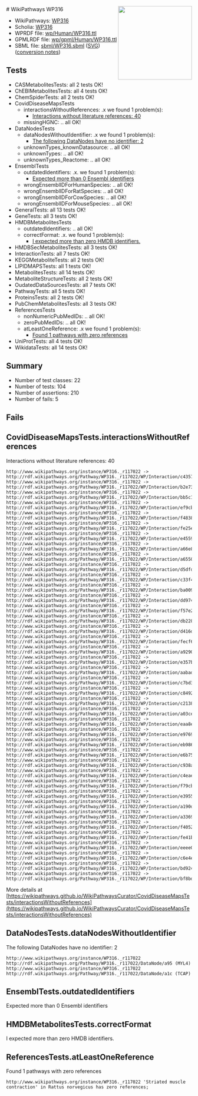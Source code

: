 <img style="float: right; width: 200px" src="../logo.png" />
# WikiPathways WP316

* WikiPathways: [WP316](https://identifiers.org/wikipathways:WP316)
* Scholia: [WP316](https://scholia.toolforge.org/wikipathways/WP316)
* WPRDF file: [wp/Human/WP316.ttl](../wp/Human/WP316.ttl)
* GPMLRDF file: [wp/gpml/Human/WP316.ttl](../wp/gpml/Human/WP316.ttl)
* SBML file: [sbml/WP316.sbml](../sbml/WP316.sbml) ([SVG](../sbml/WP316.svg)) ([conversion notes](../sbml/WP316.txt))

## Tests
* CASMetabolitesTests: all 2 tests OK!
* ChEBIMetabolitesTests: all 4 tests OK!
* ChemSpiderTests: all 2 tests OK!
* CovidDiseaseMapsTests
    * interactionsWithoutReferences: .x we found 1 problem(s):
        * [Interactions without literature references: 40](#9701cd3e)
    * missingHGNC: .. all OK!
* DataNodesTests
    * dataNodesWithoutIdentifier: .x we found 1 problem(s):
        * [The following DataNodes have no identifier: 2](#d2d32fa1)
    * unknownTypes_knownDatasource: .. all OK!
    * unknownTypes: .. all OK!
    * unknownTypes_Reactome: .. all OK!
* EnsemblTests
    * outdatedIdentifiers: .x. we found 1 problem(s):
        * [Expected more than 0 Ensembl identifiers](#f44398b7)
    * wrongEnsemblIDForHumanSpecies: .. all OK!
    * wrongEnsemblIDForRatSpecies: .. all OK!
    * wrongEnsemblIDForCowSpecies: .. all OK!
    * wrongEnsemblIDForMouseSpecies: .. all OK!
* GeneralTests: all 13 tests OK!
* GeneTests: all 3 tests OK!
* HMDBMetabolitesTests
    * outdatedIdentifiers: .. all OK!
    * correctFormat: .x. we found 1 problem(s):
        * [I expected more than zero HMDB identifiers.](#ad154c1e)
* HMDBSecMetabolitesTests: all 3 tests OK!
* InteractionTests: all 7 tests OK!
* KEGGMetaboliteTests: all 2 tests OK!
* LIPIDMAPSTests: all 1 tests OK!
* MetabolitesTests: all 14 tests OK!
* MetaboliteStructureTests: all 2 tests OK!
* OudatedDataSourcesTests: all 7 tests OK!
* PathwayTests: all 5 tests OK!
* ProteinsTests: all 2 tests OK!
* PubChemMetabolitesTests: all 3 tests OK!
* ReferencesTests
    * nonNumericPubMedIDs: .. all OK!
    * zeroPubMedIDs: .. all OK!
    * atLeastOneReference: .x we found 1 problem(s):
        * [Found 1 pathways with zero references](#35eb778e)
* UniProtTests: all 4 tests OK!
* WikidataTests: all 14 tests OK!


## Summary

* Number of test classes: 22
* Number of tests: 104
* Number of assertions: 210
* Number of fails: 5

## Fails

<a name="9701cd3e" />

## CovidDiseaseMapsTests.interactionsWithoutReferences

Interactions without literature references: 40
```
http://www.wikipathways.org/instance/WP316._r117022 -> http://rdf.wikipathways.org/Pathway/WP316._r117022/WP/Interaction/c4357
http://www.wikipathways.org/instance/WP316._r117022 -> http://rdf.wikipathways.org/Pathway/WP316._r117022/WP/Interaction/b2e73
http://www.wikipathways.org/instance/WP316._r117022 -> http://rdf.wikipathways.org/Pathway/WP316._r117022/WP/Interaction/bb5c1
http://www.wikipathways.org/instance/WP316._r117022 -> http://rdf.wikipathways.org/Pathway/WP316._r117022/WP/Interaction/ef9cb
http://www.wikipathways.org/instance/WP316._r117022 -> http://rdf.wikipathways.org/Pathway/WP316._r117022/WP/Interaction/f4838
http://www.wikipathways.org/instance/WP316._r117022 -> http://rdf.wikipathways.org/Pathway/WP316._r117022/WP/Interaction/fe25e
http://www.wikipathways.org/instance/WP316._r117022 -> http://rdf.wikipathways.org/Pathway/WP316._r117022/WP/Interaction/e4559
http://www.wikipathways.org/instance/WP316._r117022 -> http://rdf.wikipathways.org/Pathway/WP316._r117022/WP/Interaction/a66e8
http://www.wikipathways.org/instance/WP316._r117022 -> http://rdf.wikipathways.org/Pathway/WP316._r117022/WP/Interaction/a6550
http://www.wikipathways.org/instance/WP316._r117022 -> http://rdf.wikipathways.org/Pathway/WP316._r117022/WP/Interaction/d5dfd
http://www.wikipathways.org/instance/WP316._r117022 -> http://rdf.wikipathways.org/Pathway/WP316._r117022/WP/Interaction/c33f4
http://www.wikipathways.org/instance/WP316._r117022 -> http://rdf.wikipathways.org/Pathway/WP316._r117022/WP/Interaction/ba009
http://www.wikipathways.org/instance/WP316._r117022 -> http://rdf.wikipathways.org/Pathway/WP316._r117022/WP/Interaction/dd974
http://www.wikipathways.org/instance/WP316._r117022 -> http://rdf.wikipathways.org/Pathway/WP316._r117022/WP/Interaction/f57e2
http://www.wikipathways.org/instance/WP316._r117022 -> http://rdf.wikipathways.org/Pathway/WP316._r117022/WP/Interaction/db228
http://www.wikipathways.org/instance/WP316._r117022 -> http://rdf.wikipathways.org/Pathway/WP316._r117022/WP/Interaction/d416d
http://www.wikipathways.org/instance/WP316._r117022 -> http://rdf.wikipathways.org/Pathway/WP316._r117022/WP/Interaction/fecf6
http://www.wikipathways.org/instance/WP316._r117022 -> http://rdf.wikipathways.org/Pathway/WP316._r117022/WP/Interaction/a9290
http://www.wikipathways.org/instance/WP316._r117022 -> http://rdf.wikipathways.org/Pathway/WP316._r117022/WP/Interaction/e357b
http://www.wikipathways.org/instance/WP316._r117022 -> http://rdf.wikipathways.org/Pathway/WP316._r117022/WP/Interaction/aabad
http://www.wikipathways.org/instance/WP316._r117022 -> http://rdf.wikipathways.org/Pathway/WP316._r117022/WP/Interaction/c7bd3
http://www.wikipathways.org/instance/WP316._r117022 -> http://rdf.wikipathways.org/Pathway/WP316._r117022/WP/Interaction/c8492
http://www.wikipathways.org/instance/WP316._r117022 -> http://rdf.wikipathways.org/Pathway/WP316._r117022/WP/Interaction/c2138
http://www.wikipathways.org/instance/WP316._r117022 -> http://rdf.wikipathways.org/Pathway/WP316._r117022/WP/Interaction/a03ce
http://www.wikipathways.org/instance/WP316._r117022 -> http://rdf.wikipathways.org/Pathway/WP316._r117022/WP/Interaction/eaa8e
http://www.wikipathways.org/instance/WP316._r117022 -> http://rdf.wikipathways.org/Pathway/WP316._r117022/WP/Interaction/e9769
http://www.wikipathways.org/instance/WP316._r117022 -> http://rdf.wikipathways.org/Pathway/WP316._r117022/WP/Interaction/eb986
http://www.wikipathways.org/instance/WP316._r117022 -> http://rdf.wikipathways.org/Pathway/WP316._r117022/WP/Interaction/e6b75
http://www.wikipathways.org/instance/WP316._r117022 -> http://rdf.wikipathways.org/Pathway/WP316._r117022/WP/Interaction/c938a
http://www.wikipathways.org/instance/WP316._r117022 -> http://rdf.wikipathways.org/Pathway/WP316._r117022/WP/Interaction/c4eae
http://www.wikipathways.org/instance/WP316._r117022 -> http://rdf.wikipathways.org/Pathway/WP316._r117022/WP/Interaction/f79cb
http://www.wikipathways.org/instance/WP316._r117022 -> http://rdf.wikipathways.org/Pathway/WP316._r117022/WP/Interaction/e3955
http://www.wikipathways.org/instance/WP316._r117022 -> http://rdf.wikipathways.org/Pathway/WP316._r117022/WP/Interaction/a190d
http://www.wikipathways.org/instance/WP316._r117022 -> http://rdf.wikipathways.org/Pathway/WP316._r117022/WP/Interaction/a3369
http://www.wikipathways.org/instance/WP316._r117022 -> http://rdf.wikipathways.org/Pathway/WP316._r117022/WP/Interaction/f4052
http://www.wikipathways.org/instance/WP316._r117022 -> http://rdf.wikipathways.org/Pathway/WP316._r117022/WP/Interaction/fe41b
http://www.wikipathways.org/instance/WP316._r117022 -> http://rdf.wikipathways.org/Pathway/WP316._r117022/WP/Interaction/eeee0
http://www.wikipathways.org/instance/WP316._r117022 -> http://rdf.wikipathways.org/Pathway/WP316._r117022/WP/Interaction/c6e4e
http://www.wikipathways.org/instance/WP316._r117022 -> http://rdf.wikipathways.org/Pathway/WP316._r117022/WP/Interaction/bd924
http://www.wikipathways.org/instance/WP316._r117022 -> http://rdf.wikipathways.org/Pathway/WP316._r117022/WP/Interaction/bf8bd
```

More details at [https://wikipathways.github.io/WikiPathwaysCurator/CovidDiseaseMapsTests/interactionsWithoutReferences](https://wikipathways.github.io/WikiPathwaysCurator/CovidDiseaseMapsTests/interactionsWithoutReferences)

<a name="d2d32fa1" />

## DataNodesTests.dataNodesWithoutIdentifier

The following DataNodes have no identifier: 2
```
http://www.wikipathways.org/instance/WP316._r117022 http://rdf.wikipathways.org/Pathway/WP316._r117022/DataNode/a95 (MYL4)
http://www.wikipathways.org/instance/WP316._r117022 http://rdf.wikipathways.org/Pathway/WP316._r117022/DataNode/a1c (TCAP)
```

<a name="f44398b7" />

## EnsemblTests.outdatedIdentifiers

Expected more than 0 Ensembl identifiers
<a name="ad154c1e" />

## HMDBMetabolitesTests.correctFormat

I expected more than zero HMDB identifiers.
<a name="35eb778e" />

## ReferencesTests.atLeastOneReference

Found 1 pathways with zero references
```
http://www.wikipathways.org/instance/WP316._r117022 'Striated muscle contraction' in Rattus norvegicus has zero references; 
```

